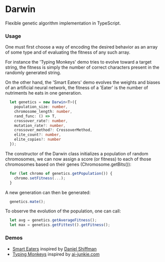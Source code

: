 # Darwin

Flexible genetic algorithm implementation in TypeScript.

### Usage

One must first choose a way of encoding the desired behavior as an array of some type and of evaluating the fitness of any such array.

For instance the 'Typing Monkeys' demo tries to evolve toward a target string, the fitness is simply the number of correct characters present in the randomly generated string.

On the other hand, the 'Smart Eaters' demo evolves the weights and biases of an artificial neural network, the fitness of a 'Eater' is the number of nutriments he eats in one generation.

```TypeScript
  let genetics = new Darwin<T>({
    population_size: number,
    chromosome_length: number,
    rand_func: () => T,
    crossover_rate?: number,
    mutation_rate?: number,
    crossover_method?: CrossoverMethod,
    elite_count?: number,
    elite_copies?: number
  });
```

The constructor of the Darwin class initializes a population of random chromosomes, we can now assign a score (or fitness) to each of those chromosomes based on their genes (Chromosome<T>.getBits()):

```TypeScript
  for (let chromo of genetics.getPopulation()) {
    chromo.setFitness(...);
  }
```

A new generation can then be generated:

```TypeScript
  genetics.mate();
```

To observe the evolution of the population, one can call:

```TypeScript
  let avg = genetics.getAverageFitness();
  let max = genetics.getFittest().getFitness();
```

### Demos

- [Smart Eaters](https://nathsou.github.io/Darwin/Demos/SmartEaters/) inspired by [Daniel Shiffman](http://natureofcode.com/book/chapter-9-the-evolution-of-code/)
- [Typing Monkeys](https://nathsou.github.io/Darwin/Demos/TypingMonkeys/) inspired by [ai-junkie.com](http://www.ai-junkie.com/ann/evolved/nnt1.html)
